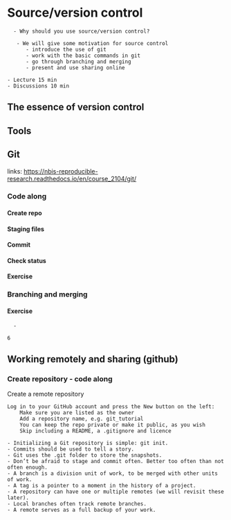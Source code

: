 # Source/version control
```{questions}
  - Why should you use source/version control?
```

```{Objectives}
   - We will give some motivation for source control
      - introduce the use of git
      - work with the basic commands in git
      - go through branching and merging
      - present and use sharing online
```

```{instructor-note}
- Lecture 15 min
- Discussions 10 min
```

## The essence of version control



## Tools

## Git
links: https://nbis-reproducible-research.readthedocs.io/en/course_2104/git/

### Code along

#### Create repo

#### Staging files

#### Commit

#### Check status

#### Exercise




### Branching and merging

#### Exercise
```{challenge} Make changes
  - 
```
```{solution}
6
 ```
## Working remotely and sharing (github)

### Create repository - code along
Create a remote repository

    Log in to your GitHub account and press the New button on the left:
        Make sure you are listed as the owner
        Add a repository name, e.g. git_tutorial
        You can keep the repo private or make it public, as you wish
        Skip including a README, a .gitignore and licence



```{Keypoints}
- Initializing a Git repository is simple: git init.
- Commits should be used to tell a story.
- Git uses the .git folder to store the snapshots.
- Don’t be afraid to stage and commit often. Better too often than not often enough.
- A branch is a division unit of work, to be merged with other units of work.
- A tag is a pointer to a moment in the history of a project.
- A repository can have one or multiple remotes (we will revisit these later).
- Local branches often track remote branches.
- A remote serves as a full backup of your work.
```
